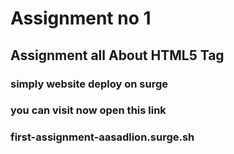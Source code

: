 # Assignment no 1 
## Assignment all About HTML5 Tag

### simply website deploy on surge
### you can visit now open this link

### first-assignment-aasadlion.surge.sh
 
